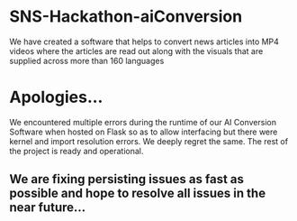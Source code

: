# SNS-Hackathon-aiConversion

We have created a software that helps to convert news articles into MP4 videos where the articles are read out along with the visuals that are supplied across more than 160 languages

# Apologies...
We encountered multiple errors during the runtime of our AI Conversion Software when hosted on Flask so as to allow interfacing but there were kernel and import resolution errors. We deeply regret the same. The rest of the project is ready and operational. 
## We are fixing persisting issues as fast as possible and hope to resolve all issues in the near future...
